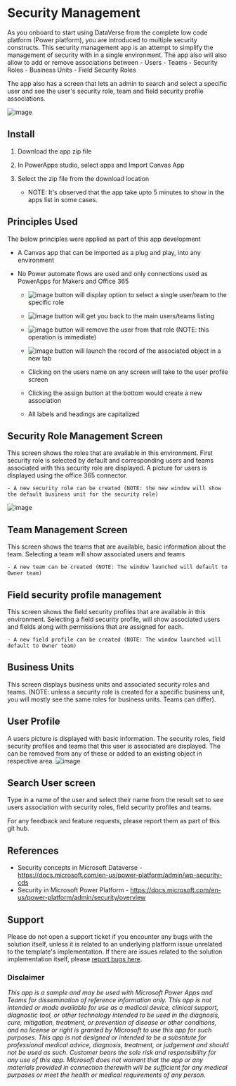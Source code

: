 # Security Management
As you onboard to start using DataVerse from the complete low code platform (Power platform), you are introduced to multiple security constructs. This security management app is an attempt to simplify the management of security with in a single environment. The app also will also allow to add or remove associations between 
    - Users 
    - Teams 
    - Security Roles
    - Business Units
    - Field Security Roles

The app also has a screen that lets an admin to search and select a specific user and see the user's security role, team and field security profile associations. 

![image](https://user-images.githubusercontent.com/71347619/156307584-d8a42591-6721-432f-b83f-1a02a618b82b.png)

## Install
1. Download the app zip file 
2. In PowerApps studio, select apps and Import Canvas App
3. Select the zip file from the download location 

    - NOTE: It's observed that the app take upto 5 minutes to show in the apps list in some cases. 

## Principles Used
The below principles were applied as part of this app development
- A Canvas app that can be imported as a plug and play, into any environment
- No Power automate flows are used and only connections used as PowerApps for Makers and Office 365

    - ![image](https://user-images.githubusercontent.com/71347619/156307977-6346a33c-5fb0-4454-a9e2-f681a44d09ee.png) button will display option to select a single user/team to the specific role 
    - ![image](https://user-images.githubusercontent.com/71347619/156308274-7069ba94-1733-401f-9c12-7cf56b3ce77e.png) button will get you back to the main users/teams listing 
    - ![image](https://user-images.githubusercontent.com/71347619/156308048-35b347e1-7c5d-42ce-8357-e2e0006674ff.png) button will remove the user from that role (NOTE: this operation is immediate)
    - ![image](https://user-images.githubusercontent.com/71347619/156308156-ec2cfd20-1641-4f3f-aa08-d4b4d9a46b92.png) button will launch the record of the associated object in a new tab
    
    - Clicking on the users name on any screen will take to the user profile screen
    - Clicking the assign button at the bottom would create a new association 
    - All labels and headings are capitalized 

## Security Role Management Screen
This screen shows the roles that are available in this environment. First security role is selected by default and corresponding users and teams associated with this security role are displayed. A picture for users is displayed using the office 365 connector. 

    - A new security role can be created (NOTE: the new window will show the default business unit for the security role)
  ![image](https://user-images.githubusercontent.com/71347619/156307639-23fd7419-3290-4ebb-921d-d4e60aeb7bfa.png)

## Team Management Screen
This screen shows the teams that are available, basic information about the team. Selecting a team will show associated users and teams

    - A new team can be created (NOTE: The window launched will default to Owner team)

## Field security profile management
This screen shows the field security profiles that are available in this environment. Selecting a field security profile, will show associated users and fields along with permissions that are assigned for each.

    - A new field profile can be created (NOTE: The window launched will default to Owner team)

## Business Units
This screen displays business units and associated security roles and teams. (NOTE: unless a security role is created for a specific business unit, you will mostly see the same roles for business units. Teams can differ). 

## User Profile
A users picture is displayed with basic information. The security roles, field security profiles and teams that this user is associated are displayed. The can be removed from any of these or added to an existing object in respective area.
    ![image](https://user-images.githubusercontent.com/71347619/156307660-083ca6ef-135d-445c-a4ea-c6d40c21cd8e.png)

## Search User screen
Type in a name of the user and select their name from the result set to see users association with security roles, field security profiles and teams.

For any feedback and feature requests, please report them as part of this git hub. 

## References 
- Security concepts in Microsoft Dataverse - https://docs.microsoft.com/en-us/power-platform/admin/wp-security-cds
- Security in Microsoft Power Platform - https://docs.microsoft.com/en-us/power-platform/admin/security/overview

## Support
Please do not open a support ticket if you encounter any bugs with the solution itself, unless it is related to an underlying platform issue unrelated to the template's implementation. If there are issues related to the solution implementation itself, please [report bugs here](https://github.com/microsoft/powerapps-tools/issues/new?assignees=ankitchawla23&labels=jitaccess&template=-jit-access--bug-report.md&title=).

### Disclaimer
*This app is a sample and may be used with Microsoft Power Apps and Teams for dissemination of reference information only. This app is not intended or made available for use as a medical device, clinical support, diagnostic tool, or other technology intended to be used in the diagnosis, cure, mitigation, treatment, or prevention of disease or other conditions, and no license or right is granted by Microsoft to use this app for such purposes. This app is not designed or intended to be a substitute for professional medical advice, diagnosis, treatment, or judgement and should not be used as such. Customer bears the sole risk and responsibility for any use of this app. Microsoft does not warrant that the app or any materials provided in connection therewith will be sufficient for any medical purposes or meet the health or medical requirements of any person.*
